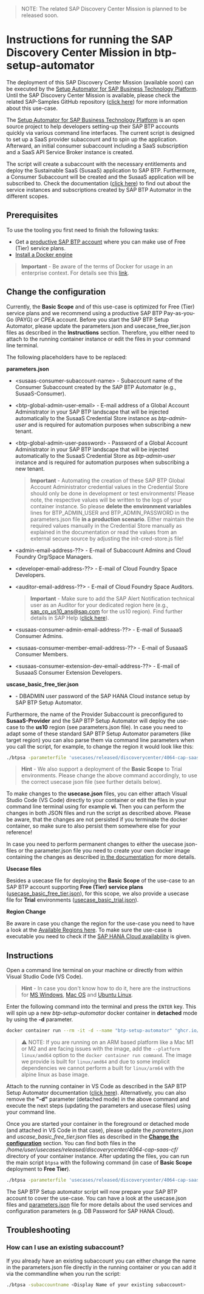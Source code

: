 > NOTE: The related SAP Discovery Center Mission is planned to be released soon.

# Instructions for running the SAP Discovery Center Mission in btp-setup-automator

The deployment of this SAP Discovery Center Mission (available soon) can be executed by the [Setup Automator for SAP Business Technology Platform](https://github.com/SAP-samples/btp-setup-automator). Until the SAP Discovery Center Mission is available, please check the related SAP-Samples GitHub repository ([click here](https://github.com/SAP-samples/btp-cf-cap-multitenant-susaas/)) for more information about this use-case.

The [Setup Automator for SAP Business Technology Platform](https://github.com/SAP-samples/btp-setup-automator) is an open source project to help developers setting-up their SAP BTP accounts quickly via various command line interfaces. The current script is designed to set up a SaaS provider subaccount and to spin up the application. Afterward, an initial consumer subaccount including a SaaS subscription and a SaaS API Service Broker instance is created. 

The script will create a subaccount with the necessary entitlements and deploy the Sustainable SaaS (SusaaS) application to SAP BTP. Furthermore, a Consumer Subaccount will be created and the SusaaS application will be subscribed to. Check the documentation ([click here](https://github.com/SAP-samples/btp-cf-cap-multitenant-susaas/)) to find out about the service instances and subscriptions created by SAP BTP Automator in the different scopes.


## Prerequisites

To use the tooling you first need to finish the following tasks:

* Get a [productive SAP BTP account](https://account.hana.ondemand.com/#/home/welcome) where you can make use of Free (Tier) service plans.
* [Install a Docker engine](https://docs.docker.com/desktop/)

> **Important** - Be aware of the terms of Docker for usage in an enterprise context. For details see this [link](https://www.docker.com/blog/updating-product-subscriptions/).


## Change the configuration

Currently, the **Basic Scope** and of this use-case is optimized for Free (Tier) service plans and we recommend using a productive SAP BTP Pay-as-you-Go (PAYG) or CPEA account. Before you start the SAP BTP Setup Automator, please update the parameters.json and usecase_free_tier.json files as described in the **Instructions** section. Therefore, you either need to attach to the running container instance or edit the files in your command line terminal.

The following placeholders have to be replaced:

**parameters.json**

* \<susaas-consumer-subaccount-name\> - Subaccount name of the Consumer Subaccount created by the SAP BTP Automator (e.g., SusaaS-Consumer).
* \<btp-global-admin-user-email\> - E-mail address of a Global Account Administrator in your SAP BTP landscape that will be injected automatically to the SusaaS Credential Store instance as *btp-admin-user* and is required for automation purposes when subscribing a new tenant.
* \<btp-global-admin-user-password\> - Password of a Global Account Administrator in your SAP BTP landscape that will be injected automatically to the SusaaS Credential Store as *btp-admin-user* instance and is required for automation purposes when subscribing a new tenant.

    > **Important** - Automating the creation of these SAP BTP Global Account Administrator credential values in the Credential Store should only be done in development or test environments! Please note, the respective values will be written to the logs of your container instance. So please **delete the environment variables** lines for BTP_ADMIN_USER and BTP_ADMIN_PASSWORD in the parameters.json file **in a production scenario**. Either maintain the required values manually in the Credential Store manually as explained in the documentation or read the values from an external secure source by adjusting the init-cred-store.js file!

* \<admin-email-address-??\> - E-mail of Subaccount Admins and Cloud Foundry Org/Space Managers.
* \<developer-email-address-??\> - E-mail of Cloud Foundry Space Developers.
* \<auditor-email-address-??\> - E-mail of Cloud Foundry Space Auditors.

    > **Important** - Make sure to add the SAP Alert Notification technical user as an Auditor for your dedicated region here (e.g.,  sap_cp_us10_ans@sap.com for the us10 region). Find further details in SAP Help ([click here](https://help.sap.com/docs/ALERT_NOTIFICATION/5967a369d4b74f7a9c2b91f5df8e6ab6/4255e6064ea44f20a540c5ae0804500d.html?locale=en-US)).

* \<susaas-consumer-admin-email-address-??\> - E-mail of SusaaaS Consumer Admins.
* \<susaas-consumer-member-email-address-??\> - E-mail of SusaaaS Consumer Members.
* \<susaas-consumer-extension-dev-email-address-??\> - E-mail of SusaaaS Consumer Extension Developers.

**uscase_basic_free_tier.json**

* <your-HANA-Cloud-password> - DBADMIN user password of the SAP HANA Cloud instance setup by SAP BTP Setup Automator.


Furthermore, the name of the Provider Subaccount is preconfigured to **SusaaS-Provider** and the SAP BTP Setup Automator will deploy the use-case to the **us10** region (see parameters.json file). In case you need to adapt some of these standard SAP BTP Setup Automator parameters (like target region) you can also parse them via command line parameters when you call the script, for example, to change the region it would look like this:

```bash
./btpsa -parameterfile 'usecases/released/discoverycenter/4064-cap-saas-cf/parameters.json' -usecasefile 'usecases/released/discoverycenter/4064-cap-saas-cf/usecase_basic_free_tier.json' -globalaccount '<your global account subdomain as shown in the SAP BTP cockpit>' -myemail '<your email address>' -region 'region for your subaccount'
```

> **Hint** - We also support a deployment of the **Basic Scope** to Trial environments. Please change the above command accordingly, to use the correct usecase json file (see further details below).

To make changes to the **usecase.json** files, you can either attach Visual Studio Code (VS Code) directly to your container or edit the files in your command line terminal using for example **vi**. Then you can perform the changes in both JSON files and run the script as described above. Please be aware, that the changes are not persisted if you terminate the docker container, so make sure to also persist them somewhere else for your reference!

In case you need to perform permanent changes to either the usecase json-files or the parameter.json file you need to create your own docker image containing the changes as described [in the documentation](https://github.com/SAP-samples/btp-setup-automator/blob/main/README.md#option-2-start-docker-container-with-self-built-image) for more details.


**Usecase files**

Besides a usecase file for deploying the **Basic Scope** of the use-case to an SAP BTP account supporting **Free (Tier) service plans** ([usecase_basic_free_tier.json](usecase_basic_free_tier.json)), for this scope, we also provide a usecase file for **Trial** environments ([usecase_basic_trial.json](usecase_basic_trial.json)). 


**Region Change**

Be aware in case you change the region for the use-case you need to have a look at the [Available Regions here](https://help.sap.com/products/BTP/65de2977205c403bbc107264b8eccf4b/557ec3adc3174ed4914ec9d6d13487cf.html?locale=en-US&version=Cloud). To make sure the use-case is executable you need to check if the [SAP HANA Cloud availability](https://discovery-center.cloud.sap/serviceCatalog/sap-hana-cloud?region=all&tab=service_plan) is given.


## Instructions

Open a command line terminal on your machine or directly from within Visual Studio Code (VS Code).

> **Hint** - In case you don't know how to do it, here are the instructions for [MS Windows](https://www.wikihow.com/Open-Terminal-in-Windows), [Mac OS](https://www.wikihow.com/Open-a-Terminal-Window-in-Mac) and [Ubuntu Linux](https://www.wikihow.com/Open-a-Terminal-Window-in-Ubuntu).

Enter the following command into the terminal and press the `ENTER` key. This will spin up a new *btp-setup-automator* docker container in **detached** mode by using the **-d** parameter.

```bash
docker container run --rm -it -d --name "btp-setup-automator" "ghcr.io/sap-samples/btp-setup-automator:latest"
```

> ⚠ NOTE: If you are running on an ARM based platform like a Mac M1 or M2 and are facing issues with the image, add the `--platform linux/amd64` option to the `docker container run command`. The image we provide is built for `linux/amd64` and due to some implicit dependencies we cannot perform a built for `linux/arm64` with the alpine linux as base image.

Attach to the running container in VS Code as described in the SAP BTP Setup Automator documentation ([click here](https://github.com/SAP-samples/btp-setup-automator#get-the-docker-container-up-and-running)). Alternatively, you can also remove the **"-d"** parameter (detached mode) in the above command and execute the next steps (updating the parameters and usecase files) using your command line. 

Once you are started your container in the foreground or detached mode (and attached in VS Code in that case), please update the *parameters.json* and *uscase_basic_free_tier.json* files as described in the [**Change the configuration**](#change-the-configuration) section. You can find both files in the */home/user/usecases/released/discoverycenter/4064-cap-saas-cf/* directory of your container instance. After updating the files, you can run the main script `btpsa` with the following command (in case of **Basic Scope** deployment to **Free Tier**).

```bash
./btpsa -parameterfile 'usecases/released/discoverycenter/4064-cap-saas-cf/parameters.json' -usecasefile 'usecases/released/discoverycenter/4064-cap-saas-cf/usecase_basic_free_tier.json' -globalaccount '<your global account subdomain as shown in the SAP BTP cockpit>' -myemail '<your email address>'
```

The SAP BTP Setup automator script will now prepare your SAP BTP account to cover the use-case. You can have a look at the usecase.json files and [parameters.json](parameters.json) file for more details about the used services and configuration parameters (e.g. DB Password for SAP HANA Cloud).


## Troubleshooting

### How can I use an existing subaccount?

If you already have an existing subaccount you can either change the name in the parameters.json file directly in the running container or you can add it via the commandline when you run the script: 

```bash
./btpsa -subaccountname <Display Name of your existing subaccount>  
```